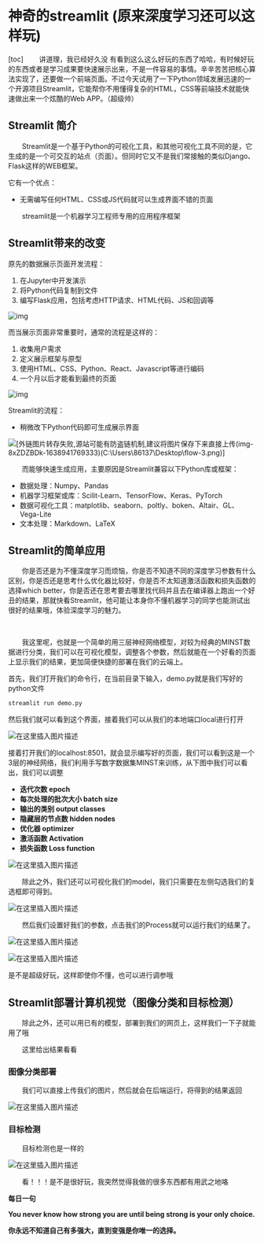 # 神奇的streamlit (原来深度学习还可以这样玩)

[toc]
&ensp;&ensp;&ensp;&ensp;讲道理，我已经好久没 有看到这么这么好玩的东西了哈哈，有时候好玩的东西或者是学习成果要快速展示出来，不是一件容易的事情。辛辛苦苦把核心算法实现了，还要做一个前端页面。不过今天试用了一下Python领域发展迅速的一个开源项目Streamlit，它能帮你不用懂得复杂的HTML，CSS等前端技术就能快速做出来一个炫酷的Web APP。（超级帅）

## Streamlit 简介

&ensp;&ensp;&ensp;&ensp;Streamlit是一个基于Python的可视化工具，和其他可视化工具不同的是，它生成的是一个可交互的站点（页面）。但同时它又不是我们常接触的类似Django、Flask这样的WEB框架。

它有一个优点：

- 无需编写任何HTML、CSS或JS代码就可以生成界面不错的页面

&ensp;&ensp;&ensp;&ensp;streamlit是一个机器学习工程师专用的应用程序框架



## Streamlit带来的改变

原先的数据展示页面开发流程：

1. 在Jupyter中开发演示
2. 将Python代码复制到文件
3. 编写Flask应用，包括考虑HTTP请求、HTML代码、JS和回调等

![img](https://img-blog.csdnimg.cn/img_convert/87e056ca8da4587d2604ee8f3d607cb8.png)

而当展示页面非常重要时，通常的流程是这样的：

1. 收集用户需求
2. 定义展示框架与原型
3. 使用HTML、CSS、Python、React、Javascript等进行编码
4. 一个月以后才能看到最终的页面

![img](https://img-blog.csdnimg.cn/img_convert/8689709712ffac53d1fe94cdb0f05652.png)

Streamlit的流程：

- 稍微改下Python代码即可生成展示界面

![\[外链图片转存失败,源站可能有防盗链机制,建议将图片保存下来直接上传(img-8xZDZBDk-1638941769333)(C:\Users\86137\Desktop\flow-3.png)\]](https://img-blog.csdnimg.cn/c270f3c1ba7340e98204362b32a9ffc9.png)


&ensp;&ensp;&ensp;&ensp;而能够快速生成应用，主要原因是Streamlit兼容以下Python库或框架：

- 数据处理：Numpy、Pandas
- 机器学习框架或库：Scilit-Learn、TensorFlow、Keras、PyTorch
- 数据可视化工具：matplotlib、seaborn、poltly、boken、Altair、GL、Vega-Lite
- 文本处理：Markdown、LaTeX

## Streamlit的简单应用

&ensp;&ensp;&ensp;&ensp;你是否还是为不懂深度学习而烦恼，你是否不知道不同的深度学习参数有什么区别，你是否还是思考什么优化器比较好，你是否不太知道激活函数和损失函数的选择which better，你是否还在思考要去哪里找代码并且去在编译器上跑出一个好丑的结果，那就快看Streamlit，他可能让本身你不懂机器学习的同学也能测试出很好的结果哦，体验深度学习的魅力。

&ensp;&ensp;&ensp;&ensp;

&ensp;&ensp;&ensp;&ensp;我这里呢，也就是一个简单的用三层神经网络模型，对较为经典的MINST数据进行分类，我们可以在可视化模型，调整各个参数，然后就能在一个好看的页面上显示我们的结果，更加简便快捷的部署在我们的云端上。

首先，我们打开我们的命令行，在当前目录下输入，demo.py就是我们写好的python文件

```python
streamlit run demo.py
```

然后我们就可以看到这个界面，接着我们可以从我们的本地端口local进行打开

![在这里插入图片描述](https://img-blog.csdnimg.cn/77c372b6365348baaae2a1c257cb1c12.png)



接着打开我们的localhost:8501，就会显示编写好的页面，我们可以看到这是一个3层的神经网络，我们利用手写数字数据集MINST来训练，从下图中我们可以看出，我们可以调整

- **迭代次数 epoch**
- **每次处理的批次大小 batch size**
- **输出的类别 output classes**
- **隐藏层的节点数 hidden nodes**
- **优化器 optimizer**
- **激活函数 Activation**
- **损失函数 Loss function**

![在这里插入图片描述](https://img-blog.csdnimg.cn/9d6832ab83084eacaea2b14d274a248b.png)

&ensp;&ensp;&ensp;&ensp;除此之外，我们还可以可视化我们的model，我们只需要在左侧勾选我们的复选框即可得到。

![在这里插入图片描述](https://img-blog.csdnimg.cn/ed7019f80c374095b268f54d51df7ded.png)



&ensp;&ensp;&ensp;&ensp;然后我们设置好我们的参数，点击我们的Process就可以运行我们的结果了。

![在这里插入图片描述](https://img-blog.csdnimg.cn/9f03523292764ecebde0f41435910db6.png)

![在这里插入图片描述](https://img-blog.csdnimg.cn/81ecad9d74b94a9a88affa6660f7cf29.png)



是不是超级好玩，这样即使你不懂，也可以进行调参哦

## Streamlit部署计算机视觉（图像分类和目标检测）

&ensp;&ensp;&ensp;&ensp;除此之外，还可以用已有的模型，部署到我们的网页上，这样我们一下子就能用了哦

&ensp;&ensp;&ensp;&ensp;这里给出结果看看

### 图像分类部署

&ensp;&ensp;&ensp;&ensp;我们可以直接上传我们的图片，然后就会在后端运行，将得到的结果返回

![在这里插入图片描述](https://img-blog.csdnimg.cn/8acd5d1c9c64411a9d5193221b335430.png)

### 目标检测

&ensp;&ensp;&ensp;&ensp;目标检测也是一样的

![在这里插入图片描述](https://img-blog.csdnimg.cn/3231ce9d3a4544e4bfbedefacbbab0b7.png)

&ensp;&ensp;&ensp;&ensp;看！！！是不是很好玩，我突然觉得我做的很多东西都有用武之地咯



**每日一句**

**You never know how strong you are until being strong is your only choice.**

**你永远不知道自己有多强大，直到变强是你唯一的选择。**

